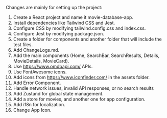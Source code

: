 Changes are mainly for setting up the project:

1. Create a React project and name it movie-database-app.
2. Install dependencies like Tailwind CSS and Jest.
3. Configure CSS by modifying tailwind.config.css and index.css.
4. Configure Jest by modifying package.json.
5. Create a folder for components and another folder that will include the test files.
6. Add ChangeLogs.md.
7. Add the main components (Home, SearchBar, SearchResults, Details, MovieDetails, MovieCard).
8. Use https://www.omdbapi.com/ APIs.
9. Use FontAwesome icons.
10. Add icons from https://www.iconfinder.com/ in the assets folder.
11. Add Error Component.
12. Handle network issues, invalid API responses, or no search results
13. Add Zustand for global state management.
14. Add a store for movies, and another one for app configuration.
15. Add i18n for localization.
16. Change App Icon.